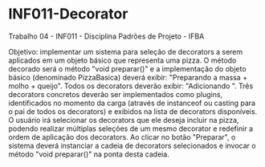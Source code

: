 # INF011-Decorator
Trabalho 04 - INF011 - Disciplina Padrões de Projeto - IFBA

Objetivo: implementar um sistema para seleção de decorators a serem aplicados em um objeto básico que representa uma pizza. 
O método decorado será o método "void preparar()" e a implementação do objeto básico (denominado PizzaBasica) deverá exibir: "Preparando a massa + molho + queijo". 
Todos os decorators deverão exibir: "Adicionando <ingrediente-do-decorator>". 
Três decorators concretos deverão ser implementados como plugins, identificados no momento da carga (através de instanceof ou casting para o pai de todos os decorators) e exibidos na lista de decorators disponíveis.
O usuário irá selecionar os decorators que ele deseja incluir na pizza, podendo realizar múltiplas seleções de um mesmo decorator e redefinir a ordem de aplicação dos decorators. 
Ao clicar no botão "Preparar", o sistema deverá instanciar a cadeia de decorators selecionados e invocar o método "void preparar()" na ponta desta cadeia.
